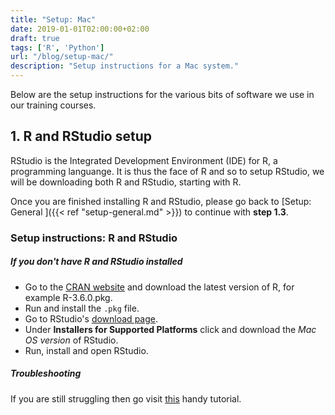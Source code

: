 ```yaml
---
title: "Setup: Mac"
date: 2019-01-01T02:00:00+02:00
draft: true
tags: ['R', 'Python']
url: "/blog/setup-mac/"
description: "Setup instructions for a Mac system."
---
```


Below are the setup instructions for the various bits of software we use in our training courses. 

## 1. R and RStudio setup

RStudio is the Integrated Development Environment (IDE) for R, a programming languange. It is thus the face of R and so to setup RStudio, we will be downloading both R and RStudio, starting with R.

Once you are finished installing R and RStudio, please go back to [Setup: General ]({{< ref "setup-general.md" >}}) to continue with **step 1.3**.

### Setup instructions: R and RStudio

##### If you don't have R and RStudio installed

 - Go to the [CRAN website](https://cloud.r-project.org/bin/macosx/) and download the latest version of R, for example R-3.6.0.pkg.
 - Run and install the `.pkg` file.
 - Go to RStudio's [download page](https://www.rstudio.com/products/rstudio/download/#download).
 - Under **Installers for Supported Platforms** click and download the *Mac OS version* of RStudio.
 - Run, install and open RStudio.

##### Troubleshooting
If you are still struggling then go visit [this](https://medium.com/@GalarnykMichael/install-r-and-rstudio-on-mac-e911606ce4f4) handy tutorial.

